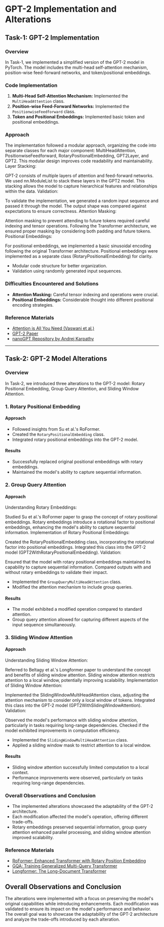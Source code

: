 # GPT-2 Implementation and Alterations

## Task-1: GPT-2 Implementation

### Overview

In Task-1, we implemented a simplified version of the GPT-2 model in PyTorch. The model includes the multi-head self-attention mechanism, position-wise feed-forward networks, and token/positional embeddings.

### Code Implementation

1. **Multi-Head Self-Attention Mechanism:** Implemented the `MultiHeadAttention` class.
2. **Position-wise Feed-Forward Networks:** Implemented the `PositionwiseFeedforward` class.
3. **Token and Positional Embeddings:** Implemented basic token and positional embeddings.

### Approach
The implementation followed a modular approach, organizing the code into separate classes for each major component: MultiHeadAttention, PositionwiseFeedforward, RotaryPositionalEmbedding, GPT2Layer, and GPT2.
This modular design improves code readability and maintainability.
Layer Stacking:

GPT-2 consists of multiple layers of attention and feed-forward networks. We used nn.ModuleList to stack these layers in the GPT2 model.
This stacking allows the model to capture hierarchical features and relationships within the data.
Validation:

To validate the implementation, we generated a random input sequence and passed it through the model.
The output shape was compared against expectations to ensure correctness.
Attention Masking:

Attention masking to prevent attending to future tokens required careful indexing and tensor operations.
Following the Transformer architecture, we ensured proper masking by considering both padding and future tokens.
Positional Embeddings:

For positional embeddings, we implemented a basic sinusoidal encoding following the original Transformer architecture.
Positional embeddings were implemented as a separate class (RotaryPositionalEmbedding) for clarity.
- Modular code structure for better organization.
- Validation using randomly generated input sequences.

### Difficulties Encountered and Solutions

- **Attention Masking:** Careful tensor indexing and operations were crucial.
- **Positional Embeddings:** Considerable thought into different positional encoding strategies.

### Reference Materials

- [Attention is All You Need (Vaswani et al.)](https://arxiv.org/abs/1706.03762)
- [GPT-2 Paper](https://cdn.openai.com/better-language-models/language_models_are_unsupervised_multitask_learners.pdf)
- [nanoGPT Repository by Andrej Karpathy](https://github.com/karpathy/nanoGPT)

---

## Task-2: GPT-2 Model Alterations

### Overview

In Task-2, we introduced three alterations to the GPT-2 model: Rotary Positional Embedding, Group Query Attention, and Sliding Window Attention.

### 1. Rotary Positional Embedding

#### Approach

- Followed insights from Su et al.'s RoFormer.
- Created the `RotaryPositionalEmbedding` class.
- Integrated rotary positional embeddings into the GPT-2 model.

#### Results

- Successfully replaced original positional embeddings with rotary embeddings.
- Maintained the model's ability to capture sequential information.

### 2. Group Query Attention



#### Approach

Understanding Rotary Embeddings:

Studied Su et al.'s RoFormer paper to grasp the concept of rotary positional embeddings.
Rotary embeddings introduce a rotational factor to positional embeddings, enhancing the model's ability to capture sequential information.
Implementation of Rotary Positional Embeddings:

Created the RotaryPositionalEmbedding class, incorporating the rotational factor into positional embeddings.
Integrated this class into the GPT-2 model (GPT2WithRotaryPositionalEmbedding).
Validation:

Ensured that the model with rotary positional embeddings maintained its capability to capture sequential information.
Compared outputs with and without rotary embeddings to validate their impact.

- Implemented the `GroupQueryMultiHeadAttention` class.
- Modified the attention mechanism to include group queries.

#### Results

- The model exhibited a modified operation compared to standard attention.
- Group query attention allowed for capturing different aspects of the input sequence simultaneously.

### 3. Sliding Window Attention

#### Approach

Understanding Sliding Window Attention:

Referred to Beltagy et al.'s Longformer paper to understand the concept and benefits of sliding window attention.
Sliding window attention restricts attention to a local window, potentially improving scalability.
Implementation of Sliding Window Attention:

Implemented the SlidingWindowMultiHeadAttention class, adjusting the attention mechanism to consider only a local window of tokens.
Integrated this class into the GPT-2 model (GPT2WithSlidingWindowAttention).
Validation:

Observed the model's performance with sliding window attention, particularly in tasks requiring long-range dependencies.
Checked if the model exhibited improvements in computation efficiency.


- Implemented the `SlidingWindowMultiHeadAttention` class.
- Applied a sliding window mask to restrict attention to a local window.

#### Results

- Sliding window attention successfully limited computation to a local context.
- Performance improvements were observed, particularly on tasks requiring long-range dependencies.

### Overall Observations and Conclusion

- The implemented alterations showcased the adaptability of the GPT-2 architecture.
- Each modification affected the model's operation, offering different trade-offs.
- Rotary embeddings preserved sequential information, group query attention enhanced parallel processing, and sliding window attention improved scalability.

### Reference Materials

- [RoFormer: Enhanced Transformer with Rotary Position Embedding](https://arxiv.org/pdf/2104.09864.pdf)
- [GQA: Training Generalized Multi-Query Transformer](https://arxiv.org/pdf/2305.13245v2.pdf)
- [Longformer: The Long-Document Transformer](https://arxiv.org/pdf/2004.05150v2.pdf)


## Overall Observations and Conclusion
The alterations were implemented with a focus on preserving the model's original capabilities while introducing enhancements.
Each modification was validated to ensure its impact on the model's performance and behavior.
The overall goal was to showcase the adaptability of the GPT-2 architecture and analyze the trade-offs introduced by each alteration.